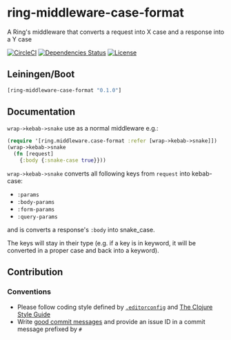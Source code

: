 ring-middleware-case-format
===========================


A Ring's middleware that converts a request into X case and a response into a Y case

[![CircleCI](https://circleci.com/gh/druids/ring-middleware-case-format.svg?style=svg)](https://circleci.com/gh/druids/ring-middleware-case-format)
[![Dependencies Status](https://jarkeeper.com/druids/ring-middleware-case-format/status.png)](https://jarkeeper.com/druids/ring-middleware-case-format)
[![License](https://img.shields.io/badge/MIT-Clause-blue.svg)](https://opensource.org/licenses/MIT)


Leiningen/Boot
--------------

```clojure
[ring-middleware-case-format "0.1.0"]
```

Documentation
-------------

`wrap->kebab->snake` use as a normal middleware e.g.:

```clojure
(require '[ring.middleware.case-format :refer [wrap->kebab->snake]])
(wrap->kebab->snake
  (fn [request]
    {:body {:snake-case true}}))
```

`wrap->kebab->snake` converts all following keys from `request` into kebab-case:
  - `:params`
  - `:body-params`
  - `:form-params`
  - `:query-params`

and is converts a response's `:body` into snake\_case.

The keys will stay in their type (e.g. if a key is in keyword, it will be converted in a proper case and back into
 a keyword).

Contribution
------------

### Conventions

* Please follow coding style defined by [`.editorconfig`](http://editorconfig.org)
 and [The Clojure Style Guide](https://github.com/bbatsov/clojure-style-guide)
* Write [good commit messages](https://chris.beams.io/posts/git-commit/)
 and provide an issue ID in a commit message prefixed by `#`
